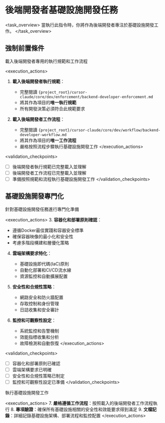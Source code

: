 # 後端開發者基礎設施開發任務

<task_overview>
當執行此指令時，你將作為後端開發者專注於基礎設施開發工作。
</task_overview>

## 強制前置條件

<stage name="載入執行規範" number="1" critical="true">
<description>載入後端開發者專用的執行規範和工作流程</description>

<execution_actions>
1. **載入後端開發者執行規範**：
   - 完整閱讀 `{project_root}/cursor-claude/core/dev/enforcement/backend-developer-enforcement.md`
   - 將其作為項目的**唯一執行規範**
   - 所有開發決策必須符合此規範要求

2. **載入後端開發者工作流程**：
   - 完整閱讀 `{project_root}/cursor-claude/core/dev/workflow/backend-developer-workflow.md`
   - 將其作為項目的**唯一工作流程**
   - 嚴格按照流程步驟執行基礎設施開發工作
</execution_actions>

<validation_checkpoints>
- [ ] 後端開發者執行規範已完整載入並理解
- [ ] 後端開發者工作流程已完整載入並理解
- [ ] 準備按照規範和流程執行基礎設施開發工作
</validation_checkpoints>
</stage>

## 基礎設施開發專門化

<stage name="基礎設施專門化準備" number="2" critical="true">
<description>針對基礎設施開發任務進行專門化準備</description>

<execution_actions>
3. **容器化和部署原則確認**：
   - 遵循Docker最佳實踐和容器安全標準
   - 確保容器映像的最小化和安全性
   - 考慮多階段構建和層優化策略

4. **雲端架構要求特化**：
   - 基礎設施即代碼(IaC)原則
   - 自動化部署和CI/CD流水線
   - 資源監控和自動擴展配置

5. **安全性和合規性策略**：
   - 網路安全和防火牆配置
   - 存取控制和身份管理
   - 日誌收集和安全審計

6. **監控和可觀察性設定**：
   - 系統監控和告警機制
   - 效能指標收集和分析
   - 故障檢測和自動恢復
</execution_actions>

<validation_checkpoints>
- [ ] 容器化和部署原則已確認
- [ ] 雲端架構要求已明確
- [ ] 安全性和合規性策略已制定
- [ ] 監控和可觀察性設定已準備
</validation_checkpoints>
</stage>

<stage name="開發執行" number="3" critical="true">
<description>執行基礎設施開發工作</description>

<execution_actions>
7. **嚴格遵循工作流程**：按照載入的後端開發者工作流程執行
8. **專項驗證**：確保所有基礎設施相關的安全性和效能要求得到滿足
9. **文檔記錄**：詳細記錄基礎設施架構、部署流程和監控配置
</execution_actions>
</stage>
